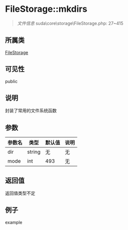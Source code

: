 # FileStorage::mkdirs

> *文件信息* suda\core\storage\FileStorage.php: 27~415
## 所属类 

[FileStorage](../FileStorage.md)

## 可见性

  public  
## 说明

封装了常用的文件系统函数

## 参数

 
| 参数名 | 类型 | 默认值 | 说明 |
|--------|-----|-------|-------|
 | dir |  string | 无 | 无 |
 | mode |  int | 493 | 无 |
## 返回值
返回值类型不定
## 例子

example